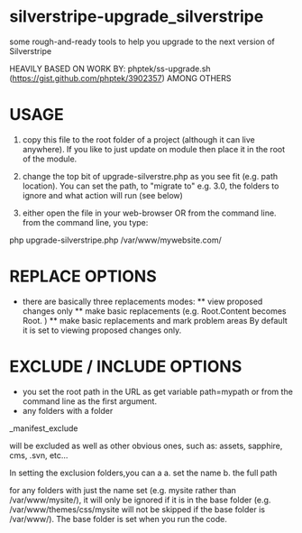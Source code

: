 silverstripe-upgrade_silverstripe
=================================

some rough-and-ready tools to help you upgrade to the next version of Silverstripe


HEAVILY BASED ON WORK BY: phptek/ss-upgrade.sh (https://gist.github.com/phptek/3902357)
AMONG OTHERS

USAGE
=================================

1. copy this file to the root folder of a project (although it can live anywhere).
If you like to just update on module then place it in the root of the module.

2. change the top bit of upgrade-silverstre.php as you see fit (e.g. path location).
You can set the path, to "migrate to" e.g. 3.0, the folders to ignore and
what action will run (see below)

3. either open the file in your web-browser OR from the command line.
   from the command line, you type:

php upgrade-silverstripe.php /var/www/mywebsite.com/


REPLACE OPTIONS
=================================

* there are basically three replacements modes:
** view proposed changes only
** make basic replacements (e.g. Root.Content becomes Root. )
** make basic replacements and mark problem areas
By default it is set to viewing proposed changes only.


EXCLUDE / INCLUDE OPTIONS
=================================

* you set the root path in the URL as get variable path=mypath
or from the command line as the first argument.
* any folders with a folder

_manifest_exclude

will be excluded as well as other obvious ones, such as:
assets,
sapphire,
cms,
.svn,
etc...

In setting the exclusion folders,you can a
a. set the name
b. the full path

for any folders with just the name set (e.g. mysite rather than /var/www/mysite/), it will only
be ignored if it is in the base folder (e.g. /var/www/themes/css/mysite will not be skipped
if the base folder is /var/www/). The base folder is set when you run the code.


